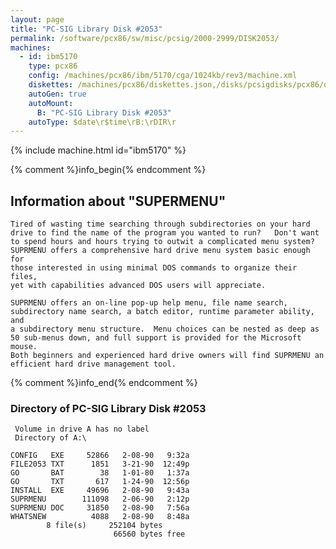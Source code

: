 ```yaml
---
layout: page
title: "PC-SIG Library Disk #2053"
permalink: /software/pcx86/sw/misc/pcsig/2000-2999/DISK2053/
machines:
  - id: ibm5170
    type: pcx86
    config: /machines/pcx86/ibm/5170/cga/1024kb/rev3/machine.xml
    diskettes: /machines/pcx86/diskettes.json,/disks/pcsigdisks/pcx86/diskettes.json
    autoGen: true
    autoMount:
      B: "PC-SIG Library Disk #2053"
    autoType: $date\r$time\rB:\rDIR\r
---
```


{% include machine.html id="ibm5170" %}

{% comment %}info_begin{% endcomment %}

## Information about "SUPERMENU"

    Tired of wasting time searching through subdirectories on your hard
    drive to find the name of the program you wanted to run?   Don't want
    to spend hours and hours trying to outwit a complicated menu system?
    SUPRMENU offers a comprehensive hard drive menu system basic enough for
    those interested in using minimal DOS commands to organize their files,
    yet with capabilities advanced DOS users will appreciate.
    
    SUPRMENU offers an on-line pop-up help menu, file name search,
    subdirectory name search, a batch editor, runtime parameter ability, and
    a subdirectory menu structure.  Menu choices can be nested as deep as
    50 sub-menus down, and full support is provided for the Microsoft
    mouse.
    Both beginners and experienced hard drive owners will find SUPRMENU an
    efficient hard drive management tool.
{% comment %}info_end{% endcomment %}


### Directory of PC-SIG Library Disk #2053

     Volume in drive A has no label
     Directory of A:\

    CONFIG   EXE     52866   2-08-90   9:32a
    FILE2053 TXT      1851   3-21-90  12:49p
    GO       BAT        38   1-01-80   1:37a
    GO       TXT       617   1-24-90  12:56p
    INSTALL  EXE     49696   2-08-90   9:43a
    SUPRMENU        111098   2-06-90   2:12p
    SUPRMENU DOC     31850   2-08-90   7:56a
    WHATSNEW          4088   2-08-90   8:48a
            8 file(s)     252104 bytes
                           66560 bytes free
